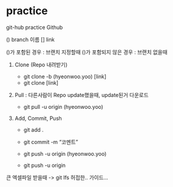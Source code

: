 # practice
git-hub practice
Github

() branch 이름
[] link

()가 포함된 경우 : 브랜치 지정할때
()가 포함되지 않은 경우 : 브랜치 없을때

1. Clone (Repo 내려받기)

    - git clone -b (hyeonwoo.yoo) [link]
    - git clone [link]

2. Pull : 다른사람이 Repo update했을때, update된거 다운로드

    - git pull -u origin (hyeonwoo.yoo)

3. Add, Commit, Push

    - git add .
  
  
    - git commit -m “코멘트”
  
  
    - git push -u origin (hyeonwoo.yoo)
    - git push -u origin
  

큰 엑셀파일 받을때 -> git lfs
허접한.. 가이드…

